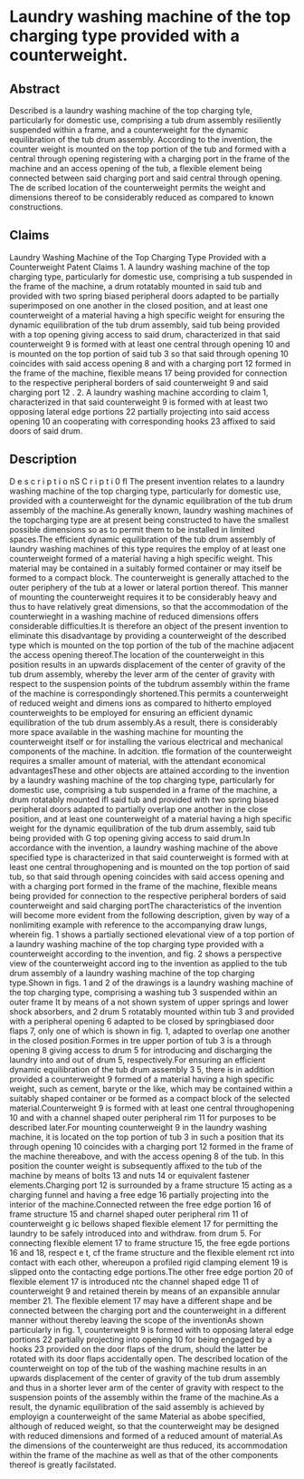 # Laundry washing machine of the top charging type provided with a counterweight.

## Abstract
Described is a laundry washing machine of the top charging tyle, particularly for domestic use, comprising a tub drum assembly resiliently suspended within a frame, and a counterweight for the dynamic equilibration of the tub drum assembly. According to the invention, the counter weight is mounted on the top portion of the tub and formed with a central through opening registering with a charging port in the frame of the machine and an access opening of the tub, a flexible element being connected between said charging port and said central through opening. The de scribed location of the counterweight permits the weight and dimensions thereof to be considerably reduced as compared to known constructions.

## Claims
Laundry Washing Machine of the Top Charging Type Provided with a Counterweight Patent Claims 1. A laundry washing machine of the top charging type, particularly for domestic use, comprising a tub suspended in the frame of the machine, a drum rotatably mounted in said tub and provided with two spring biased peripheral doors adapted to be partially superimposed on one another in the closed position, and at least one counterweight of a material having a high specific weight for ensuring the dynamic equilibration of the tub drum assembly, said tub being provided with a top opening giving access to said drum, characterized in that said counterweight 9 is formed with at least one central through opening 10 and is mounted on the top portion of said tub 3 so that said through opening 10 coincides with said access opening 8 and with a charging port 12 formed in the frame of the machine, flexible means 17 being provided for connection to the respective peripheral borders of said counterweight 9 and said charging port 12 . 2. A laundry washing machine according to claim 1, characterized in that said counterweight 9 is formed with at least two opposing lateral edge portions 22 partially projecting into said access opening 10 an cooperating with corresponding hooks 23 affixed to said doors of said drum.

## Description
D e s c r i p t i o nS C r i p t i 0 fl The present invention relates to a laundry washing machine of the top charging type, particularly for domestic use, provided with a counterweight for the dynamic equilibration of the tub drum assembly of the machine.As generally known, laundry washing machines of the topcharging type are at present being constructed to have the smallest possible dimensions so as to permit them to be installed in limited spaces.The efficient dynamic equilibration of the tub drum assembly of laundry washing machines of this type requires the employ of at least one counterweight formed of a material having a high specific weight. This material may be contained in a suitably formed container or may itself be formed to a compact block. The counterweight is generally attached to the outer periphery of the tub at a lower or lateral portion thereof. This manner of mounting the counterweight requires it to be considerably heavy and thus to have relatively great dimensions, so that the accommodation of the counterwieght in a washing machine of reduced dimensions offers considerable difficulties.It is therefore an object of the present invention to eliminate this disadvantage by providing a counterweight of the described type which is mounted on the top portion of the tub of the machine adjacent the access opening thereof.The location of the counterweight in this position results in an upwards displacement of the center of gravity of the tub drum assembly, whereby the lever arm of the center of gravity with respect to the suspension points of the tubdrum assembly within the frame of the machine is correspondingly shortened.This permits a counterweight of reduced weight and dimens ions as compared to hitherto employed counterweights to be employed for ensuring an efficient dynamic equilibration of the tub drum assembly.As a result, there is considerably more space available in the washing machine for mounting the counterweight itself or for installing the various electrical and mechanical components of the machine. In adcition. tfle formation of the counterweight requires a smaller amount of material, with the attendant economical advantagesThese and other objects are attained according to the invention by a laundry washing machine of the top charging type, particularly for domestic use, comprising a tub suspended in a frame of the machine, a drum rotatably mounted ifl said tub and provided with two spring biased peripheral doors adapted to partially overlap one another in the close position, and at least one counterweight of a material having a high specific weight for the dynamic equilibration of the tub drum assembly, said tub being provided with G top opening giving access to said drum.In accordance with the invention, a laundry washing machine of the above specified type is characterized in that said counterweight is formed with at least one central throughopening and is mounted on the top portion of said tub, so that said through opening coincides with said access opening and with a charging port formed in the frame of the machine, flexible means being provided for connection to the respective peripheral borders of said counterweight and said charging portThe characteristics of the invention will become more evident from the following description, given by way of a nonlimiting example with reference to the accompanying draw lungs, wherein fig. 1 shows a partially sectioned elevational view of a top portion of a laundry washing machine of the top charging type provided with a counterweight according to the invention, and fig. 2 shows a perspective view of the counterweight accord ing to the invention as applied to the tub drum assembly of a laundry washing machine of the top charging type.Shown in figs. 1 and 2 of the drawings is a laundry washing machine of the top charging type, comprising a washing tub 3 suspended within an outer frame It by means of a not shown system of upper springs and lower shock absorbers, and 2 drum 5 rotatably mounted within tub 3 and provided with a peripheral opening 6 adapted to be closed by springbiased door flaps 7, only one of which is shown in fig. 1, adapted to overlap one another in the closed position.Formes in tre upper portion of tub 3 is a through opening 8 giving access to drum 5 for introducing and discharging the laundry into and out of drum 5, respectively.For ensuring an efficient dynamic equilibration of the tub drum assembly 3 5, there is in addition provided a counterweight 9 formed of a material having a high specific weight, such as cement, baryte or the like, which may be contained within a suitably shaped container or be formed as a compact block of the selected material.Counterweight 9 is formed with at least one central throughopening 10 and with a channel shaped outer peripheral rim 11 for purposes to be described later.For mounting counterweight 9 in the laundry washing machine, it is located on the top portion of tub 3 in such a position that its through opening 10 coincides with a charging port 12 formed in the frame of the machine thereabove, and with the access opening 8 of the tub. In this position the counter weight is subsequently affixed to the tub of the machine by means of bolts 13 and nuts 14 or equivalent fastener elements.Charging port 12 is surrounded by a frame structure 15 acting as a charging funnel and having a free edge 16 partially projecting into the interior of the machine.Connected retween the free edge portion 16 of frame structure 15 and charnel shaped outer peripheral rim 11 of counterweight g ic bellows shaped flexible element 17 for permitting the laundry to be safely introduced into and withdraw. from drum 5. For connecting flexible element 17 to frame structure 15, the free egde portions 16 and 18, respect e t, cf the frame structure and the flexible element rct into contact with each other, whereupon a profiled rigid clamping element 19 is slipped onto the contacting edge portions.The other free edge portion 20 of flexible element 17 is introduced ntc the channel shaped edge 11 of counterweight 9 and retained therein by means of an expansible annular member 21. The flexible element 17 may have a different shape and be connected between the charging port and the counterweight in a different manner without thereby leaving the scope of the inventionAs shown particularly in fig. 1, counterweight 9 is formed with to opposing lateral edge portions 22 partially projecting into opening 10 for being engaged by a hooks 23 provided on the door flaps of the drum, should the latter be rotated with its door flaps accidentally open. The described location of the counterweight on top of the tub of the washing machine results in an upwards displacement of the center of gravity of the tub drum assembly and thus in a shorter lever arm of the center of gravity with respect to the suspension points of the assembly within the frame of the machine.As a result, the dynamic equilibration of the said assembly is achieved by employign a counterweight of the same Material as abobe specified, although of reduced weight, so that the counterweight may be designed with reduced dimensions and formed of a reduced amount of material.As the dimensions of the counterweight are thus reduced, its accommodation within the frame of the machine as well as that of the other components thereof is greatly facilstated.